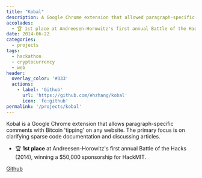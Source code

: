 ```yaml
---
title: "Kobal"
description: A Google Chrome extension that allowed paragraph-specific comments with Bitcoin 'tipping' on any website.
accolades:
  - 🏆 1st place at Andreesen-Horowitz's first annual Battle of the Hacks (2014)
date: 2014-06-22
categories:
  - projects
tags:
  - hackathon
  - cryptocurrency
  - web
header:
  overlay_color: '#333'
  actions:
    - label: 'Github'
      url: 'https://github.com/ehzhang/kobal'
      icon: 'fe:github'
permalink: '/projects/kobal'
---
```


Kobal is a Google Chrome extension that allows paragraph-specific comments with Bitcoin 'tipping' on any website. The primary focus is on clarifying sparse code documentation and discussing articles.

- 🏆 **1st place** at Andreesen-Horowitz's first annual Battle of the Hacks (2014), winning a $50,000 sponsorship for HackMIT.

[Github](https://github.com/ehzhang/kobal)
